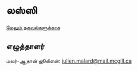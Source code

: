 லஸ்ஸி
====
[மேலும் தகவல்களுக்காக](https://லஸ்ஸி.இந்தியா)

எழுத்தாளர்
---------
மலர்-ஆதான் ஜூலீஎன்: julien.malard@mail.mcgill.ca
